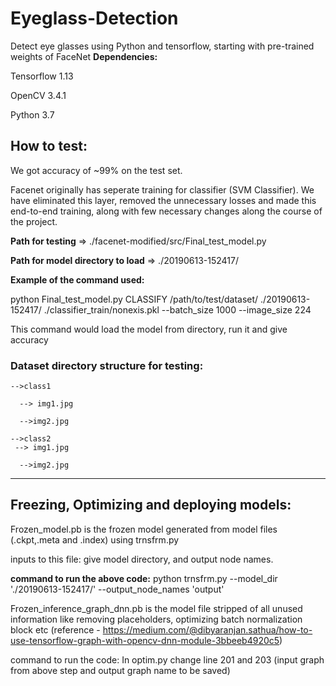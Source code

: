 # Eyeglass-Detection

Detect eye glasses using Python and tensorflow, starting with pre-trained weights of FaceNet
**Dependencies:**

Tensorflow 1.13

OpenCV 3.4.1

Python 3.7

## How to test:
We got accuracy of ~99% on the test set. 

Facenet originally has seperate training for classifier (SVM Classifier). We have eliminated this layer, removed the unnecessary losses
and made this end-to-end training, along with few necessary changes along the course of the project. 

**Path for testing** => ./facenet-modified/src/Final_test_model.py


**Path for model directory to load** => ./20190613-152417/ 


**Example of the command used:**


 python Final_test_model.py CLASSIFY /path/to/test/dataset/
 ./20190613-152417/ ./classifier_train/nonexis.pkl --batch_size 1000 --image_size 224

This command would load the model from directory, run it and give accuracy

### Dataset directory structure for testing:

    -->class1
    
      --> img1.jpg
      
      -->img2.jpg
      
    -->class2
     --> img1.jpg
      
      -->img2.jpg

********************************************************************

## Freezing, Optimizing and deploying models:

Frozen_model.pb is the frozen model generated from model files (.ckpt,.meta and .index) using
trnsfrm.py

inputs to this file: give model directory, and output node names. 

**command to run the above code:**
python trnsfrm.py --model_dir './20190613-152417/' --output_node_names 'output'


Frozen_inference_graph_dnn.pb is the model file stripped of all unused information like removing 
placeholders, optimizing batch normalization block etc
 (reference - https://medium.com/@dibyaranjan.sathua/how-to-use-tensorflow-graph-with-opencv-dnn-module-3bbeeb4920c5) 

command to run the code: 
In optim.py change line 201 and 203 (input graph from above step and output graph name to be saved)




